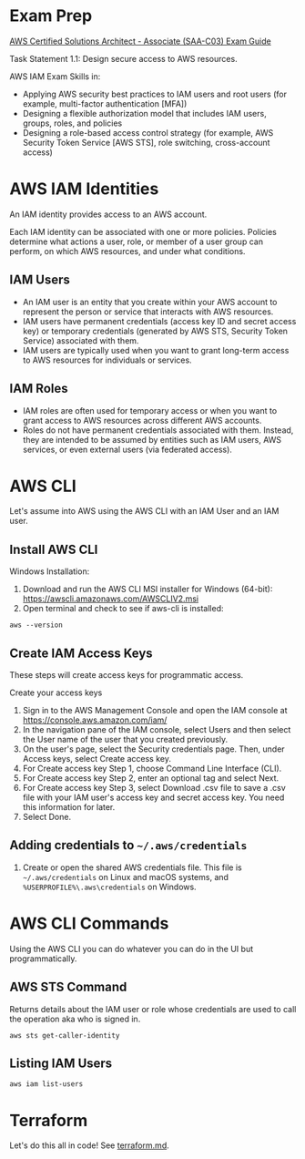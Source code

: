 # Exam Prep

[AWS Certified Solutions Architect - Associate (SAA-C03) Exam Guide](https://d1.awsstatic.com/training-and-certification/docs-sa-assoc/AWS-Certified-Solutions-Architect-Associate_Exam-Guide.pdf)

Task Statement 1.1: Design secure access to AWS resources.

AWS IAM Exam Skills in:

- Applying AWS security best practices to IAM users and root users (for example, multi-factor authentication [MFA])
- Designing a flexible authorization model that includes IAM users, groups, roles, and policies
- Designing a role-based access control strategy (for example, AWS Security Token Service [AWS STS], role switching,
  cross-account access)

# AWS IAM Identities

An IAM identity provides access to an AWS account.

Each IAM identity can be associated with one or more policies. Policies determine what actions a user, role, or member
of a user group can perform, on which AWS resources, and under what conditions.

## IAM Users

- An IAM user is an entity that you create within your AWS account to represent the person or service that interacts
  with AWS resources.
- IAM users have permanent credentials (access key ID and secret access key) or temporary credentials (generated by AWS
  STS, Security Token Service) associated with them.
- IAM users are typically used when you want to grant long-term access to AWS resources for individuals or services.

## IAM Roles

- IAM roles are often used for temporary access or when you want to grant access to AWS resources across different AWS
  accounts.
- Roles do not have permanent credentials associated with them. Instead, they are intended to be assumed by entities
  such as IAM users, AWS services, or even external users (via federated access).

# AWS CLI

Let's assume into AWS using the AWS CLI with an IAM User and an IAM user.

## Install AWS CLI

Windows Installation:

1. Download and run the AWS CLI MSI installer for Windows (64-bit): https://awscli.amazonaws.com/AWSCLIV2.msi
2. Open terminal and check to see if aws-cli is installed:

```commandline
aws --version
```

## Create IAM Access Keys

These steps will create access keys for programmatic access.

Create your access keys

1. Sign in to the AWS Management Console and open the IAM console at https://console.aws.amazon.com/iam/
2. In the navigation pane of the IAM console, select Users and then select the User name of the user that you
   created
   previously.
3. On the user's page, select the Security credentials page. Then, under Access keys, select Create access key.
4. For Create access key Step 1, choose Command Line Interface (CLI).
5. For Create access key Step 2, enter an optional tag and select Next.
6. For Create access key Step 3, select Download .csv file to save a .csv file with your IAM user's access key and
   secret access key. You need this information for later.
7. Select Done.

## Adding credentials to `~/.aws/credentials`

1. Create or open the shared AWS credentials file. This file is `~/.aws/credentials` on Linux and macOS systems, and
   `%USERPROFILE%\.aws\credentials` on Windows.

# AWS CLI Commands

Using the AWS CLI you can do whatever you can do in the UI but programmatically.

## AWS STS Command

Returns details about the IAM user or role whose credentials are used to call the operation aka who is signed in.

```commandline
aws sts get-caller-identity
```

## Listing IAM Users

```commandline
aws iam list-users
```

# Terraform

Let's do this all in code! See [terraform.md](terraform.md).